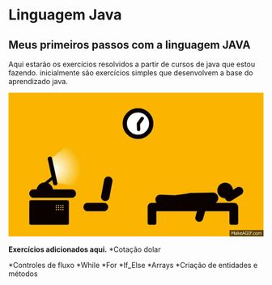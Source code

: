 # Linguagem Java
## Meus primeiros passos com a linguagem JAVA
Aqui estarão os exercícios resolvidos a partir de cursos de java que estou fazendo.
inicialmente são exercícios simples que desenvolvem a base do aprendizado java.

![Vida do programador](https://github.com/Pliniodev/Java/blob/master/Gt8b-L.gif)

**Exercícios adicionados aqui.**
*Cotação dolar

*Controles de fluxo
  *While
  *For
  *If_Else
*Arrays
*Criação de entidades e métodos

